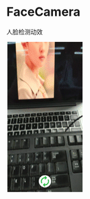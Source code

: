 # FaceCamera
人脸检测动效

![image](https://github.com/imqingyue/FaceCamera/blob/master/%E4%BA%BA%E8%84%B8%E6%A3%80%E6%B5%8B%E6%95%88%E6%9E%9C%E5%9B%BE.gif)
